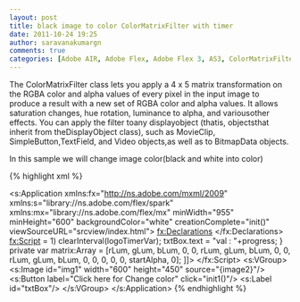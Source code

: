 ```yaml
---
layout: post
title: black image to color ColorMatrixFilter with timer
date: 2011-10-24 19:25
author: saravanakumargn
comments: true
categories: [Adobe AIR, Adobe Flex, Adobe Flex 3, AS3, ColorMatrixFilter, timer]
---
```

The ColorMatrixFilter class lets you apply a 4 x 5 matrix transformation on the RGBA color and alpha values of every pixel in the input image to produce a result with a new set of RGBA color and alpha values. It allows saturation changes, hue rotation, luminance to alpha, and variousother effects. You can apply the filter toany displayobject (thatis, objectsthat inherit from theDisplayObject class), such as MovieClip, SimpleButton,TextField, and Video objects,as well as to BitmapData objects.

In this sample we will change image color(black and white into color)


{% highlight xml %}
<?xml version="1.0" encoding="utf-8"?>
<s:Application xmlns:fx="http://ns.adobe.com/mxml/2009"
			   xmlns:s="library://ns.adobe.com/flex/spark"
			   xmlns:mx="library://ns.adobe.com/flex/mx"
			   minWidth="955" minHeight="600" backgroundColor="white" creationComplete="init()"
			   viewSourceURL="srcview/index.html">
	<fx:Declarations>
		<!-- Place non-visual elements (e.g., services, value objects) here -->
	</fx:Declarations>
	<fx:Script>
		<![CDATA[
			import spark.filters.ColorMatrixFilter;
			import spark.filters.DropShadowFilter;
			import spark.filters.GlowFilter;
			[Bindable]
			[Embed("img.jpg")]
			private var image2:Class;
			private static const rLum:Number = 0.2125;
			private static const gLum:Number = 0.7154;
			private static const bLum:Number = 0.0721;
			private static const startAlpha:Number = 0.5;
			private var t:Timer;
			private const TIMER_INTERVAL:int = 10;
			private function init():void
			{
				dropShadow = new DropShadowFilter(2, 45, 0x0, 0.3);
				glow = new GlowFilter(0x123456, 0.25, 24, 24);
				img1.filters = [new spark.filters.ColorMatrixFilter(matrix), glow, dropShadow];
			}
			private var logoTimerVar:uint;
			private function init1():void
			{
				logoTimerVar = setInterval(loadMainData,10);
			}
			private var progress:Number = 0;
			private var dropShadow:spark.filters.DropShadowFilter;
			private var glow:spark.filters.GlowFilter;
			private function loadMainData():void
			{
				progress += 0.005;
				matrix[0] = rLum + ((1 - rLum) * progress);
				matrix[1] = gLum - (gLum * progress);
				matrix[2] = bLum - (bLum * progress);
				matrix[5] = rLum - (rLum * progress);
				matrix[6] = gLum + ((1 - gLum) * progress);
				matrix[7] = bLum - (bLum * progress);
				matrix[10] = rLum - (rLum * progress);
				matrix[11] = gLum - (gLum * progress);
				matrix[12] = bLum + ((1 - bLum) * progress);
				matrix[18] = (startAlpha + (progress / 2));
				img1.filters = [new ColorMatrixFilter(matrix), glow, dropShadow];
				if(progress >= 1)
					clearInterval(logoTimerVar);
				txtBox.text = "val : "+progress;
			}
			private var matrix:Array = [rLum, gLum, bLum, 0, 0,
				rLum, gLum, bLum, 0, 0,
				rLum, gLum, bLum, 0, 0,
				0, 0, 0, startAlpha, 0];
		]]>
	</fx:Script>
	<s:VGroup>
		<s:Image id="img1"  width="600" height="450" source="{image2}"/>
		<s:Button label="Click here for Change color" click="init1()"/>
		<s:Label id="txtBox"/>
	</s:VGroup>
</s:Application>
{% endhighlight %}